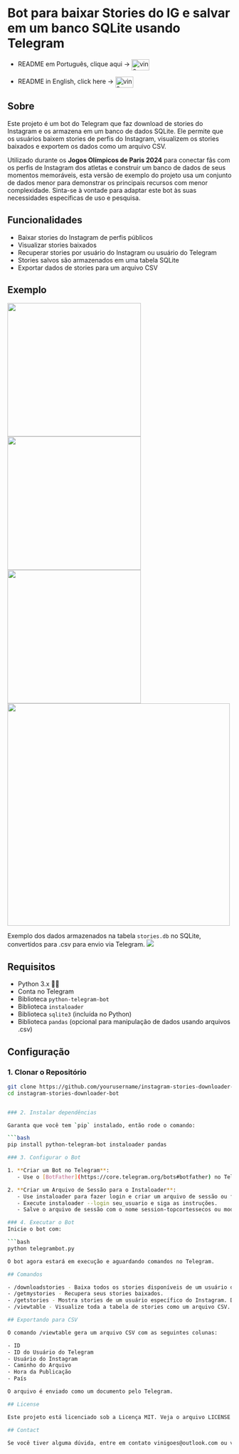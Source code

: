 # Bot para baixar Stories do IG e salvar em um banco SQLite usando Telegram
- README em Português, clique aqui -> [<img align="center" alt="vin0x-brasil" height="25" width="40" src="https://github.com/hampusborgos/country-flags/blob/main/png250px/br.png">](https://github.com/vin0x/ig-stories-telegram-db/blob/main/README-pt_br.md)

- README in English, click here -> [<img align="center" alt="vin0x-windows" height="25" width="40" src="https://github.com/hampusborgos/country-flags/blob/main/png250px/us.png">](https://github.com/vin0x/ig-stories-telegram-db/blob/main/README.md)

## Sobre

Este projeto é um bot do Telegram que faz download de stories do Instagram e os armazena em um banco de dados SQLite. Ele permite que os usuários baixem stories de perfis do Instagram, visualizem os stories baixados e exportem os dados como um arquivo CSV.

Utilizado durante os **Jogos Olímpicos de Paris 2024** para conectar fãs com os perfis de Instagram dos atletas e construir um banco de dados de seus momentos memoráveis, esta versão de exemplo do projeto usa um conjunto de dados menor para demonstrar os principais recursos com menor complexidade. Sinta-se à vontade para adaptar este bot às suas necessidades específicas de uso e pesquisa.

## Funcionalidades

- Baixar stories do Instagram de perfis públicos
- Visualizar stories baixados
- Recuperar stories por usuário do Instagram ou usuário do Telegram
- Stories salvos são armazenados em uma tabela SQLite
- Exportar dados de stories para um arquivo CSV

## Exemplo
  <img src="images/Capture.PNG" width="300" />
  <img src="images/Capture2.PNG" width="300" />
  <img src="images/Capture3.PNG" width="300" />
  <img src="images/Capture5.PNG" width="500" />

Exemplo dos dados armazenados na tabela `stories.db` no SQLite, convertidos para .csv para envio via Telegram.
  <img src="images/Capture4.PNG">

## Requisitos

- Python 3.x 🐍🐍
- Conta no Telegram
- Biblioteca `python-telegram-bot`
- Biblioteca `instaloader`
- Biblioteca `sqlite3` (incluída no Python)
- Biblioteca `pandas` (opcional para manipulação de dados usando arquivos .csv)

## Configuração

### 1. Clonar o Repositório

```bash
git clone https://github.com/yourusername/instagram-stories-downloader-bot.git
cd instagram-stories-downloader-bot


### 2. Instalar dependências

Garanta que você tem `pip` instalado, então rode o comando:

```bash
pip install python-telegram-bot instaloader pandas

### 3. Configurar o Bot

1. **Criar um Bot no Telegram**:
   - Use o [BotFather](https://core.telegram.org/bots#botfather) no Telegram para criar um novo bot e obter a chave da API.

2. **Criar um Arquivo de Sessão para o Instaloader**:
   - Use instaloader para fazer login e criar um arquivo de sessão ou faça login no Instagram usando o Firefox e execute o importfirefoxsession.py.
   - Execute instaloader --login seu_usuario e siga as instruções.
   - Salve o arquivo de sessão com o nome session-topcortessecos ou modifique o código para corresponder ao nome do seu arquivo de sessão.

### 4. Executar o Bot
Inicie o bot com:

```bash
python telegrambot.py

O bot agora estará em execução e aguardando comandos no Telegram.

## Comandos

- /downloadstories - Baixa todos os stories disponíveis de um usuário do Instagram. Digite o nome de usuário sem @.
- /getmystories - Recupera seus stories baixados.
- /getstories - Mostra stories de um usuário específico do Instagram. Digite o nome de usuário para buscar os stories.
- /viewtable - Visualize toda a tabela de stories como um arquivo CSV.

## Exportando para CSV

O comando /viewtable gera um arquivo CSV com as seguintes colunas:

- ID
- ID do Usuário do Telegram
- Usuário do Instagram
- Caminho do Arquivo
- Hora da Publicação
- País

O arquivo é enviado como um documento pelo Telegram.

## License

Este projeto está licenciado sob a Licença MIT. Veja o arquivo LICENSE para mais detalhes.

## Contact

Se você tiver alguma dúvida, entre em contato vinigoes@outlook.com ou vinox_quente no Discord.
